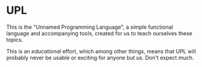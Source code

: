 UPL
===

This is the "Unnamed Programming Language", a simple functional language and accompanying tools, created for us to teach ourselves these topics.

This is an *educational* effort, which among other things, means that UPL will probably never be usable or exciting for anyone but us. Don't expect much.

